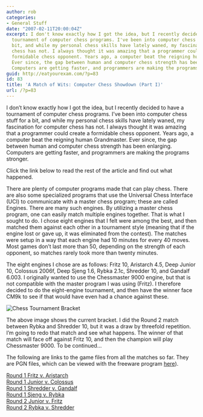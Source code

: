 ```yaml
---
author: rob
categories:
- General Stuff
date: "2007-02-11T20:00:04Z"
excerpt: I don't know exactly how I got the idea, but I recently decided to have a
  tournament of computer chess programs. I've been into computer chess stuff for a
  bit, and while my personal chess skills have lately waned, my fascination for computer
  chess has not. I always thought it was amazing that a programmer could create a
  formidable chess opponent. Years ago, a computer beat the reigning human Grandmaster.
  Ever since, the gap between human and computer chess strength has been enlarging.
  Computers are getting faster, and programmers are making the programs stronger.
guid: http://eatyourexam.com/?p=83
id: 83
title: 'A Match of Wits: Computer Chess Showdown (Part I)'
url: /?p=83
---
```

I don’t know exactly how I got the idea, but I recently decided to have a tournament of computer chess programs. I’ve been into computer chess stuff for a bit, and while my personal chess skills have lately waned, my fascination for computer chess has not. I always thought it was amazing that a programmer could create a formidable chess opponent. Years ago, a computer beat the reigning human Grandmaster. Ever since, the gap between human and computer chess strength has been enlarging. Computers are getting faster, and programmers are making the programs stronger.

Click the link below to read the rest of the article and find out what happened.  
<!--more-->

  
There are plenty of computer programs made that can play chess. There are also some specialized programs that use the Universal Chess Interface (UCI) to communicate with a master chess program; these are called Engines. There are many such engines. By utilizing a master chess program, one can easily match multiple engines together. That is what I sought to do. I chose eight engines that I felt were among the best, and then matched them against each other in a tournament style (meaning that if the engine lost or gave up, it was eliminated from the contest). The matches were setup in a way that each engine had 10 minutes for every 40 moves. Most games don’t last more than 50, depending on the strength of each opponent, so matches rarely took more than twenty minutes.

The eight engines I chose are as follows: Fritz 10, Aristarch 4.5, Deep Junior 10, Colossus 2006f, Deep Sjeng 1.6, Rybka 2.1c, Shredder 10, and Gandalf 6.003. I originally wanted to use the Chessmaster 9000 engine, but that is not compatible with the master program I was using (Fritz). I therefore decided to do the eight-engine tournament, and then have the winner face CM9k to see if that would have even had a chance against these.

![Chess Tournament Bracket](http://eatyourexam.com/my-files/chess/bracket.jpg) 

The above image shows the current bracket. I did the Round 2 match between Rybka and Shredder 10, but it was a draw by threefold repetition. I’m going to redo that match and see what happens. The winner of that match will face off against Fritz 10, and then the champion will play Chessmaster 9000. To be continued…

The following are links to the game files from all the matches so far. They are PGN files, which can be viewed with the freeware program [here](http://ftp.gnu.org/gnu/winboard/winboard-4_2_7a.exe)).

[Round 1 Fritz v. Aristarch](http://eatyourexam.com/my-files/chess/round1_fritz_vs_aristarch.pgn)  
[Round 1 Junior v. Colossus](http://eatyourexam.com/my-files/chess/round1_junior_vs_colossus.pgn)  
[Round 1 Shredder v. Gandalf](http://eatyourexam.com/my-files/chess/round1_shredder_vs_gandalf.pgn)  
[Round 1 Sjeng v. Rybka](http://eatyourexam.com/my-files/chess/round1_sjeng_vs_rybka.pgn)  
[Round 2 Junior v. Fritz](http://eatyourexam.com/my-files/chess/round2_junior_vs_fritz.pgn)  
[Round 2 Rybka v. Shredder](http://eatyourexam.com/my-files/chess/round2_rybka_vs_shredder.pgn)